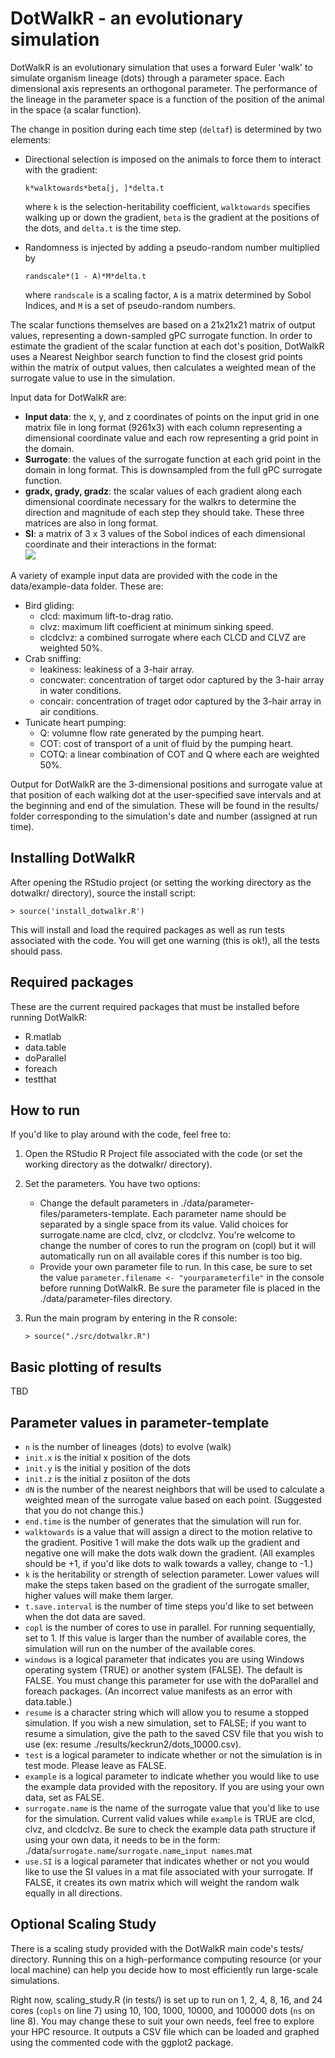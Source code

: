# DotWalkR - an evolutionary simulation

DotWalkR is an evolutionary simulation that uses a forward Euler 'walk' to simulate organism lineage (dots) through a parameter space. Each dimensional axis represents an orthogonal parameter. The performance of the lineage in the parameter space is a function of the position of the animal in the space (a scalar function). 

The change in position during each time step (`deltaf`) is determined by two elements:
 
 * Directional selection is imposed on the animals to force them to interact with the gradient:
 
    `k*walktowards*beta[j, ]*delta.t` 

    where `k` is the selection-heritability coefficient, `walktowards` specifies walking up or down the gradient, `beta` is the gradient at the positions of the dots, and `delta.t` is the time step.
    
 * Randomness is injected by adding a pseudo-random number multiplied by 
 
     `randscale*(1 - A)*M*delta.t`
     
    where `randscale` is a scaling factor, `A` is a matrix determined by Sobol Indices, and `M` is a set of pseudo-random numbers.
    
The scalar functions themselves are based on a 21x21x21 matrix of output values, representing a down-sampled gPC surrogate function. In order to estimate the gradient of the scalar function at each dot's position, DotWalkR uses a Nearest Neighbor search function to find the closest grid points within the matrix of output values, then calculates a weighted mean of the surrogate value to use in the simulation. 

Input data for DotWalkR are: 

 * __Input data__: the x, y, and z coordinates of points on the input grid in one matrix file in long format (9261x3) with each column representing a dimensional coordinate value and each row representing a grid point in the domain. 
 * __Surrogate__: the values of the surrogate function at each grid point in the domain in long format. This is downsampled from the full gPC surrogate function. 
 * __gradx, grady, gradz__: the scalar values of each gradient along each dimensional coordinate necessary for the walkrs to determine the direction and magnitude of each step they should take. These three matrices are also in long format. 
 * __SI__: a matrix of 3 x 3 values of the Sobol indices of each dimensional coordinate and their interactions in the format:  
   <img src="https://latex.codecogs.com/gif.latex?A=\begin{bmatrix}SI_x&SI_{x\&y}&SI_{x\&z}\\SI_{x\&y}&SI_y&SI_{y\&z}\\SI_{x\&z}&SI_{y\&z}&SI_z\end{bmatrix}" />

A variety of example input data are provided with the code in the data/example-data folder. These are: 

 * Bird gliding: 
    * clcd: maximum lift-to-drag ratio.
    * clvz: maximum lift coefficient at minimum sinking speed.
    * clcdclvz: a combined surrogate where each CLCD and CLVZ are weighted 50%. 
 * Crab sniffing: 
    * leakiness: leakiness of a 3-hair array. 
    * concwater: concentration of target odor captured by the 3-hair array in water conditions.
    * concair: concentration of traget odor captured by the 3-hair array in air conditions.
 * Tunicate heart pumping:
    * Q: volumne flow rate generated by the pumping heart.
    * COT: cost of transport of a unit of fluid by the pumping heart.
    * COTQ: a linear combination of COT and Q where each are weighted 50%.

Output for DotWalkR are the 3-dimensional positions and surrogate value at that position of each walking dot at the user-specified save intervals and at the beginning and end of the simulation. These will be found in the results/ folder corresponding to the simulation's date and number (assigned at run time). 


## Installing DotWalkR
After opening the RStudio project (or setting the working directory as the dotwalkr/ directory), source the install script: 

`> source('install_dotwalkr.R')`

This will install and load the required packages as well as run tests associated with the code. You will get one warning (this is ok!), all the tests should pass. 


## Required packages

These are the current required packages that must be installed before running DotWalkR: 

 * R.matlab
 * data.table
 * doParallel
 * foreach
 * testthat

## How to run

If you'd like to play around with the code, feel free to:  

 1. Open the RStudio R Project file associated with the code (or set the working directory as the dotwalkr/ directory).
 2. Set the parameters. You have two options: 
    - Change the default parameters in ./data/parameter-files/parameters-template. Each parameter name should be separated by a single space from its value. Valid choices for surrogate.name are clcd, clvz, or clcdclvz. You're welcome to change the number of cores to run the program on (copl) but it will automatically run on all available cores if this number is too big.
    - Provide your own parameter file to run. In this case, be sure to set the value `parameter.filename <- "yourparameterfile"` in the console before running DotWalkR. Be sure the parameter file is placed in the ./data/parameter-files directory. 
 3. Run the main program by entering in the R console: 
    
    `> source("./src/dotwalkr.R")`
    
    
## Basic plotting of results

TBD 
 
## Parameter values in parameter-template

 * `n` is the number of lineages (dots) to evolve (walk)
 * `init.x` is the initial x position of the dots
 * `init.y` is the initial y position of the dots
 * `init.z` is the initial z posiiton of the dots
 * `dN` is the number of the nearest neighbors that will be used to calculate a weighted mean of the surrogate value based on each point. (Suggested that you do not change this.)
 * `end.time` is the number of generates that the simulation will run for. 
 * `walktowards` is a value that will assign a direct to the motion relative to the gradient. Positive 1 will make the dots walk up the gradient and negative one will make the dots walk down the gradient. (All examples should be +1, if you'd like dots to walk towards a valley, change to -1.)
 * `k` is the heritability or strength of selection parameter. Lower values will make the steps taken based on the gradient of the surrogate smaller, higher values will make them larger. 
 * `t.save.interval` is the number of time steps you'd like to set between when the dot data are saved. 
 * `copl` is the number of cores to use in parallel. For running sequentially, set to 1. If this value is larger than the number of available cores, the simulation will run on the number of the available cores. 
 * `windows` is a logical parameter that indicates you are using Windows operating system (TRUE) or another system (FALSE). The default is FALSE. You must change this parameter for use with the doParallel and foreach packages. (An incorrect value manifests as an error with data.table.)
 * `resume` is a character string which will allow you to resume a stopped simulation. If you wish a new simulation, set to FALSE; if you want to resume a simulation, give the path to the saved CSV file that you wish to use (ex: resume ./results/keckrun2/dots_10000.csv).
 * `test` is a logical parameter to indicate whether or not the simulation is in test mode. Please leave as FALSE. 
 * `example` is a logical parameter to indicate whether you would like to use the example data provided with the repository. If you are using your own data, set as FALSE.
 * `surrogate.name` is the name of the surrogate value that you'd like to use for the simulation. Current valid values while `example` is TRUE are clcd, clvz, and clcdclvz. Be sure to check the example data path structure if using your own data, it needs to be in the form: ./data/`surrogate.name`/`surrogate.name`_`input names`.mat 
 * `use.SI` is a logical parameter that indicates whether or not you would like to use the SI values in a mat file associated with your surrogate. If FALSE, it creates its own matrix which will weight the random walk equally in all directions. 
 
## Optional Scaling Study

There is a scaling study provided with the DotWalkR main code's tests/ directory. Running this on a high-performance computing resource (or your local machine) can help you decide how to most efficiently run large-scale simulations. 

Right now, scaling_study.R (in tests/) is set up to run on 1, 2, 4, 8, 16, and 24 cores (`copls` on line 7) using 10, 100, 1000, 10000, and 100000 dots (`ns` on line 8). You may change these to suit your own needs, feel free to explore your HPC resource. It outputs a CSV file which can be loaded and graphed using the commented code with the ggplot2 package. 
